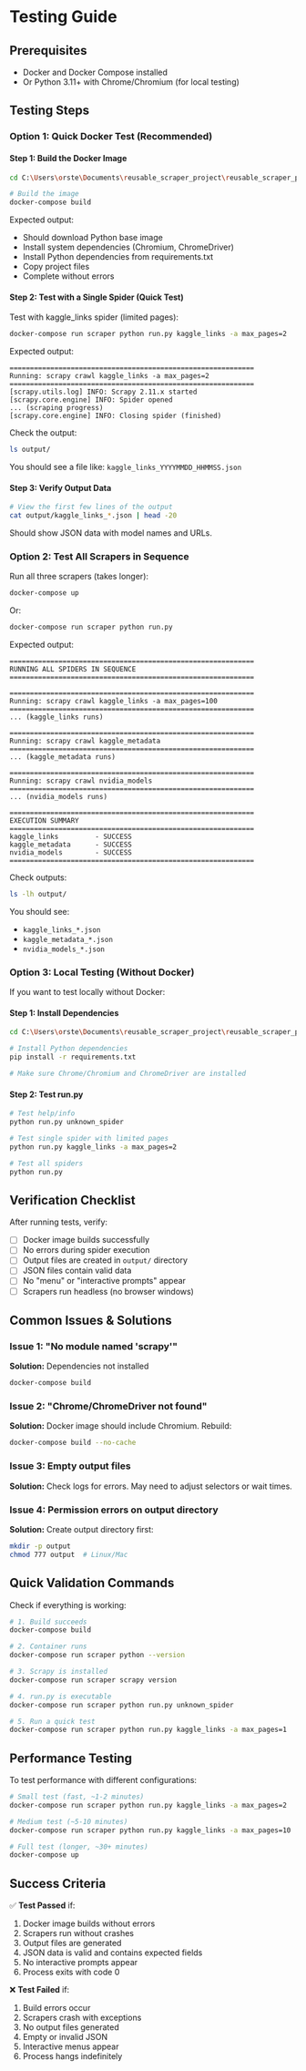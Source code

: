 # Testing Guide

## Prerequisites

- Docker and Docker Compose installed
- Or Python 3.11+ with Chrome/Chromium (for local testing)

## Testing Steps

### Option 1: Quick Docker Test (Recommended)

#### Step 1: Build the Docker Image

```bash
cd C:\Users\orste\Documents\reusable_scraper_project\reusable_scraper_project\scrapy_project

# Build the image
docker-compose build
```

Expected output:
- Should download Python base image
- Install system dependencies (Chromium, ChromeDriver)
- Install Python dependencies from requirements.txt
- Copy project files
- Complete without errors

#### Step 2: Test with a Single Spider (Quick Test)

Test with kaggle_links spider (limited pages):

```bash
docker-compose run scraper python run.py kaggle_links -a max_pages=2
```

Expected output:
```
============================================================
Running: scrapy crawl kaggle_links -a max_pages=2
============================================================
[scrapy.utils.log] INFO: Scrapy 2.11.x started
[scrapy.core.engine] INFO: Spider opened
... (scraping progress)
[scrapy.core.engine] INFO: Closing spider (finished)
```

Check the output:
```bash
ls output/
```

You should see a file like: `kaggle_links_YYYYMMDD_HHMMSS.json`

#### Step 3: Verify Output Data

```bash
# View the first few lines of the output
cat output/kaggle_links_*.json | head -20
```

Should show JSON data with model names and URLs.

### Option 2: Test All Scrapers in Sequence

Run all three scrapers (takes longer):

```bash
docker-compose up
```

Or:

```bash
docker-compose run scraper python run.py
```

Expected output:
```
============================================================
RUNNING ALL SPIDERS IN SEQUENCE
============================================================

============================================================
Running: scrapy crawl kaggle_links -a max_pages=100
============================================================
... (kaggle_links runs)

============================================================
Running: scrapy crawl kaggle_metadata
============================================================
... (kaggle_metadata runs)

============================================================
Running: scrapy crawl nvidia_models
============================================================
... (nvidia_models runs)

============================================================
EXECUTION SUMMARY
============================================================
kaggle_links         - SUCCESS
kaggle_metadata      - SUCCESS
nvidia_models        - SUCCESS
============================================================
```

Check outputs:
```bash
ls -lh output/
```

You should see:
- `kaggle_links_*.json`
- `kaggle_metadata_*.json`
- `nvidia_models_*.json`

### Option 3: Local Testing (Without Docker)

If you want to test locally without Docker:

#### Step 1: Install Dependencies

```bash
cd C:\Users\orste\Documents\reusable_scraper_project\reusable_scraper_project\scrapy_project

# Install Python dependencies
pip install -r requirements.txt

# Make sure Chrome/Chromium and ChromeDriver are installed
```

#### Step 2: Test run.py

```bash
# Test help/info
python run.py unknown_spider

# Test single spider with limited pages
python run.py kaggle_links -a max_pages=2

# Test all spiders
python run.py
```

## Verification Checklist

After running tests, verify:

- [ ] Docker image builds successfully
- [ ] No errors during spider execution
- [ ] Output files are created in `output/` directory
- [ ] JSON files contain valid data
- [ ] No "menu" or "interactive prompts" appear
- [ ] Scrapers run headless (no browser windows)

## Common Issues & Solutions

### Issue 1: "No module named 'scrapy'"
**Solution:** Dependencies not installed
```bash
docker-compose build
```

### Issue 2: "Chrome/ChromeDriver not found"
**Solution:** Docker image should include Chromium. Rebuild:
```bash
docker-compose build --no-cache
```

### Issue 3: Empty output files
**Solution:** Check logs for errors. May need to adjust selectors or wait times.

### Issue 4: Permission errors on output directory
**Solution:** Create output directory first:
```bash
mkdir -p output
chmod 777 output  # Linux/Mac
```

## Quick Validation Commands

Check if everything is working:

```bash
# 1. Build succeeds
docker-compose build

# 2. Container runs
docker-compose run scraper python --version

# 3. Scrapy is installed
docker-compose run scraper scrapy version

# 4. run.py is executable
docker-compose run scraper python run.py unknown_spider

# 5. Run a quick test
docker-compose run scraper python run.py kaggle_links -a max_pages=1
```

## Performance Testing

To test performance with different configurations:

```bash
# Small test (fast, ~1-2 minutes)
docker-compose run scraper python run.py kaggle_links -a max_pages=2

# Medium test (~5-10 minutes)
docker-compose run scraper python run.py kaggle_links -a max_pages=10

# Full test (longer, ~30+ minutes)
docker-compose up
```

## Success Criteria

✅ **Test Passed** if:
1. Docker image builds without errors
2. Scrapers run without crashes
3. Output files are generated
4. JSON data is valid and contains expected fields
5. No interactive prompts appear
6. Process exits with code 0

❌ **Test Failed** if:
1. Build errors occur
2. Scrapers crash with exceptions
3. No output files generated
4. Empty or invalid JSON
5. Interactive menus appear
6. Process hangs indefinitely
